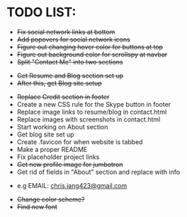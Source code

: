 # TODO LIST:

+ ~~Fix social network links at bottom~~
+ ~~Add popovers for social network icons~~
+ ~~Figure out changing hover color for buttons at top~~
+ ~~Figure out background color for scrollspy at navbar~~
+ ~~Split "Contact Me" into two sections~~
 - ~~Get Resume and Blog section set up~~
 - ~~After this, get Blog site setup~~
+ ~~Replace Credit section in footer~~
+ Create a new CSS rule for the Skype button in footer
+ Replace image links to resume/blog in contact.html
+ Replace images with screenshots in contact.html
+ Start working on About section
+ Get blog site set up
+ Create .favicon for when website is tabbed
+ Make a proper README
+ Fix placeholder project links
+ ~~Get new profile image for jumbotron~~
+ Get rid of fields in "About" section and replace with info
 - e.g EMAIL: chris.jang423@gmail.com
+ ~~Change color scheme?~~
+ ~~Find new font~~
